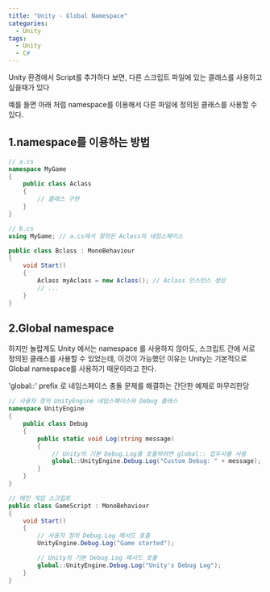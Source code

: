 ```yaml
---
title: "Unity - Global Namespace"
categories:
  - Unity
tags:
  - Unity
  - C#
---
```


Unity 환경에서 Script를 추가하다 보면, 다른 스크립트 파일에 있는 클래스를 사용하고 싶을때가 있다  

예를 들면 아래 처럼 namespace를 이용해서 다른 파일에 정의된 클래스를 사용할 수 있다.  

## 1.namespace를 이용하는 방법
```c#
// a.cs
namespace MyGame
{
    public class Aclass
    {
        // 클래스 구현
    }
}
```

```c#
// b.cs
using MyGame; // a.cs에서 정의된 Aclass의 네임스페이스

public class Bclass : MonoBehaviour
{
    void Start()
    {
        Aclass myAclass = new Aclass(); // Aclass 인스턴스 생성
        // ...
    }
}
```

## 2.Global namespace
하지만 놀랍게도 Unity 에서는 namespace 를 사용하지 않아도, 스크립트 간에 서로 정의된 클래스를 사용할 수 있었는데, 이것이 가능했던 이유는  Unity는 기본적으로 Global namespace를 사용하기 때문이라고 한다.

'global::' prefix 로 네임스페이스 충돌 문제를 해결하는 간단한 예제로 마무리한당  

```c#
// 사용자 정의 UnityEngine 네임스페이스와 Debug 클래스
namespace UnityEngine
{
    public class Debug
    {
        public static void Log(string message)
        {
            // Unity의 기본 Debug.Log를 호출하려면 global:: 접두사를 사용
            global::UnityEngine.Debug.Log("Custom Debug: " + message);
        }
    }
}

// 메인 게임 스크립트
public class GameScript : MonoBehaviour
{
    void Start()
    {
        // 사용자 정의 Debug.Log 메서드 호출
        UnityEngine.Debug.Log("Game started");

        // Unity의 기본 Debug.Log 메서드 호출
        global::UnityEngine.Debug.Log("Unity's Debug Log");
    }
}
```